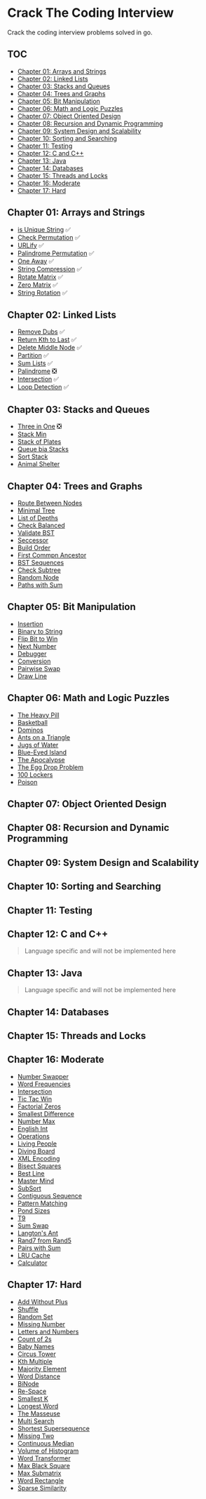 # Crack The Coding Interview

Crack the coding interview problems solved in go.

## TOC
- [Chapter 01: Arrays and Strings](#chapter-01-arrays-and-strings)
- [Chapter 02: Linked Lists](#chapter-02-linked-lists)
- [Chapter 03: Stacks and Queues](#chapter-03-stacks-and-queues)
- [Chapter 04: Trees and Graphs](#chapter-04-trees-and-graphs)
- [Chapter 05: Bit Manipulation](#chapter-05-bit-manipulation)
- [Chapter 06: Math and Logic Puzzles](#chapter-06-math-and-logic-puzzles)
- [Chapter 07: Object Oriented Design](#chapter-07-object-oriented-design)
- [Chapter 08: Recursion and Dynamic Programming](#chapter-08-recursion-and-dynamic-programming)
- [Chapter 09: System Design and Scalability](#chapter-09-system-design-and-scalability)
- [Chapter 10: Sorting and Searching](#chapter-10-sorting-and-searching)
- [Chapter 11: Testing](#chapter-11-testing)
- [Chapter 12: C and C++](#chapter-12-c-and-c)
- [Chapter 13: Java](#chapter-13-java)
- [Chapter 14: Databases](#chapter-14-databases)
- [Chapter 15: Threads and Locks](#chapter-15-threads-and-locks)
- [Chapter 16: Moderate](#chapter-16-moderate)
- [Chapter 17: Hard](#chapter-17-hard)


## Chapter 01: Arrays and Strings

-   [is Unique String](01-arrays-and-strings/01-is_unique.go) :white_check_mark:
-   [Check Permutation](01-arrays-and-strings/02-is_permutatuion.go) :white_check_mark:
-   [URLify](01-arrays-and-strings/03-urlify.go) :white_check_mark:
-   [Palindrome Permutation](01-arrays-and-strings/04-palindrome_permutation.go) :white_check_mark:
-   [One Away](01-arrays-and-strings/05-one_away.go) :white_check_mark:
-   [String Compression](01-arrays-and-strings/06-string_compression.go) :white_check_mark:
-   [Rotate Matrix](01-arrays-and-strings/07-rotate_matrix.go) :white_check_mark:
-   [Zero Matrix](01-arrays-and-strings/08-zero_matrix.go) :white_check_mark:
-   [String Rotation](01-arrays-and-strings/09-string_rotation.go) :white_check_mark:

## Chapter 02: Linked Lists

-   [Remove Dubs](02-linked-lists/01-remove_dups.go) :white_check_mark:
-   [Return Kth to Last](02-linked-lists/02-return_kth_to_last.go) :white_check_mark:
-   [Delete Middle Node](02-linked-lists/03-delete_middle_node.go) :white_check_mark:
-   [Partition](02-linked-lists/04-partition.go) :white_check_mark:
-   [Sum Lists](02-linked-lists/05-sum_lists.go) :white_check_mark:
-   [Palindrome](02-linked-lists/06-palindrome.go) :negative_squared_cross_mark:
-   [Intersection](02-linked-lists/07-intersection.go) :white_check_mark:
-   [Loop Detection](02-linked-lists/08-loop_detection.go) :white_check_mark:

## Chapter 03: Stacks and Queues

- [Three in One](03-stacks-and-queues/01-three_in_one.go) :negative_squared_cross_mark:
- [Stack Min](03-stacks-and-queues/02-stack_min.go)
- [Stack of Plates](03-stacks-and-queues/03-stack_of_plates.go)
- [Queue bia Stacks](03-stacks-and-queues/04-queue_via_stack.go)
- [Sort Stack](03-stacks-and-queues/05-sort_stack.go)
- [Animal Shelter](03-stacks-and-queues/06-animal_shelter.go)


## Chapter 04: Trees and Graphs

- [Route Between Nodes](04-trees-and-graphs/01-route_between_nodes.go)
- [Minimal Tree](04-trees-and-graphs/02-minimal_tree.go)
- [List of Depths](04-trees-and-graphs/03-list_of_depths.go)
- [Check Balanced](04-trees-and-graphs/04-check_balanced.go)
- [Validate BST](04-trees-and-graphs/05-validate_bst.go)
- [Seccessor](04-trees-and-graphs/06-seccessor.go)
- [Build Order](04-trees-and-graphs/07-build_order.go)
- [First Commpn Ancestor](04-trees-and-graphs/08-first_common_ancestor.go)
- [BST Sequences](04-trees-and-graphs/09-bst_sequences.go)
- [Check Subtree](04-trees-and-graphs/10-check_subtree.go)
- [Random Node](04-trees-and-graphs/11-random_node.go)
- [Paths with Sum](04-trees-and-graphs/12-paths_with_sum.go)

## Chapter 05: Bit Manipulation

- [Insertion](05-bit-manipulation/01-insertion.go)
- [Binary to String](05-bit-manipulation/02-binary_to_string.go)
- [Flip Bit to Win](05-bit-manipulation/03-flip_bit_to_win.go)
- [Next Number](05-bit-manipulation/04-next_number.go)
- [Debugger](05-bit-manipulation/05-debugger.go)
- [Conversion](05-bit-manipulation/06-conversion.go)
- [Pairwise Swap](05-bit-manipulation/07-pairwise_swap.go)
- [Draw Line](05-bit-manipulation/08-draw_line.go)

## Chapter 06: Math and Logic Puzzles

- [The Heavy Pill](06-math-and_logic_puzzles/01-the_heavy_pill.go)
- [Basketball](06-math-and_logic_puzzles/02-basketball.go)
- [Dominos](06-math-and_logic_puzzles/03-dominos.go)
- [Ants on a Triangle](06-math-and_logic_puzzles/04-ants_on_a_triangle.go)
- [Jugs of Water](06-math-and_logic_puzzles/05-jugs_of_water.go)
- [Blue-Eyed Island](06-math-and_logic_puzzles/06-blue_eyed_island.go)
- [The Apocalypse](06-math-and_logic_puzzles/07-the_apocalypse.go)
- [The Egg Drop Problem](06-math-and_logic_puzzles/08-the_egg_drop_problem.go)
- [100 Lockers](06-math-and_logic_puzzles/09-100_lockers.go)
- [Poison](06-math-and_logic_puzzles/10-poison.go)

## Chapter 07: Object Oriented Design

## Chapter 08: Recursion and Dynamic Programming

## Chapter 09: System Design and Scalability

## Chapter 10: Sorting and Searching

## Chapter 11: Testing

## Chapter 12: C and C++

> Language specific and will not be implemented here

## Chapter 13: Java

> Language specific and will not be implemented here

## Chapter 14: Databases

## Chapter 15: Threads and Locks

## Chapter 16: Moderate

- [Number Swapper](16-moderate/01-number_swapper.go)
- [Word Frequencies](16-moderate/02-word_frequencies.go)
- [Intersection](16-moderate/03-intersection.go)
- [Tic Tac Win](16-moderate/04-tic_tac_win.go)
- [Factorial Zeros](16-moderate/05-factorial_zeros.go)
- [Smallest Difference](16-moderate/06-smallest_difference.go)
- [Number Max](16-moderate/07-number_max.go)
- [English Int](16-moderate/08-english_int.go)
- [Operations](16-moderate/09-operations.go)
- [Living People](16-moderate/10-living_people.go)
- [Diving Board](16-moderate/11-diving_board.go)
- [XML Encoding](16-moderate/12-xml_encoding.go)
- [Bisect Squares](16-moderate/13-bisect_squares.go)
- [Best Line](16-moderate/14-best_line.go)
- [Master Mind](16-moderate/15-master_mind.go)
- [SubSort](16-moderate/16-subsort.go)
- [Contiguous Sequence](16-moderate/17-contiguous_sequence.go)
- [Pattern Matching](16-moderate/18-pattern_matching.go)
- [Pond Sizes](16-moderate/19-pond_sizes.go)
- [T9](16-moderate/20-t9.go)
- [Sum Swap](16-moderate/21-sum_swap.go)
- [Langton's Ant](16-moderate/22-langtons_ant.go)
- [Rand7 from Rand5](16-moderate/23-rand7_from_rand5.go)
- [Pairs with Sum](16-moderate/24-pairs_with_sum.go)
- [LRU Cache](16-moderate/25-lru_cache.go)
- [Calculator](16-moderate/26-calculator.go)

## Chapter 17: Hard

- [Add Without Plus](17-hard/01-add_without_plus.go)
- [Shuffle](17-hard/02-shuffle.go)
- [Random Set](17-hard/03-random_set.go)
- [Missing Number](17-hard/04-missing_number.go)
- [Letters and Numbers](17-hard/05-letters_and_numbers.go)
- [Count of 2s](17-hard/06-count_of_2s.go)
- [Baby Names](17-hard/07-baby_names.go)
- [Circus Tower](17-hard/08-circus_tower.go)
- [Kth Multiple](17-hard/09-kth_multiple.go)
- [Majority Element](17-hard/10-majority_element.go)
- [Word Distance](17-hard/11-word_distance.go)
- [BiNode](17-hard/12-binode.go)
- [Re-Space](17-hard/13-re_space.go)
- [Smallest K](17-hard/14-smallest_k.go)
- [Longest Word](17-hard/15-longest_word.go)
- [The Masseuse](17-hard/16-the_masseuse.go)
- [Multi Search](17-hard/17-multi_search.go)
- [Shortest Supersequence](17-hard/18-shortest_supersequence.go)
- [Missing Two](17-hard/19-missing_two.go)
- [Continuous Median](17-hard/20-continuous_median.go)
- [Volume of Histogram](17-hard/21-volume_of_histogram.go)
- [Word Transformer](17-hard/22-word_transformer.go)
- [Max Black Square](17-hard/23-max_black_square.go)
- [Max Submatrix](17-hard/24-max_submatrix.go)
- [Word Rectangle](17-hard/25-word_rectangle.go)
- [Sparse Similarity](17-hard/26-sparse_similarity.go)

